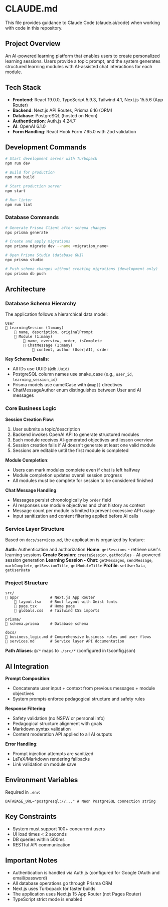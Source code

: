 # CLAUDE.md

This file provides guidance to Claude Code (claude.ai/code) when working with code in this repository.

## Project Overview

An AI-powered learning platform that enables users to create personalized learning sessions. Users provide a topic prompt, and the system generates structured learning modules with AI-assisted chat interactions for each module.

## Tech Stack

- **Frontend**: React 19.0.0, TypeScript 5.9.3, Tailwind 4.1, Next.js 15.5.6 (App Router)
- **Backend**: Next.js API Routes, Prisma 6.16 (ORM)
- **Database**: PostgreSQL (hosted on Neon)
- **Authentication**: Auth.js 4.24.7
- **AI**: OpenAI 6.1.0
- **Form Handling**: React Hook Form 7.65.0 with Zod validation

## Development Commands

```bash
# Start development server with Turbopack
npm run dev

# Build for production
npm run build

# Start production server
npm start

# Run linter
npm run lint
```

### Database Commands

```bash
# Generate Prisma Client after schema changes
npx prisma generate

# Create and apply migrations
npx prisma migrate dev --name <migration_name>

# Open Prisma Studio (database GUI)
npx prisma studio

# Push schema changes without creating migrations (development only)
npx prisma db push
```

## Architecture

### Database Schema Hierarchy

The application follows a hierarchical data model:

```
User
   LearningSession (1:many)
       name, description, originalPrompt
       Module (1:many)
           name, overview, order, isComplete
           ChatMessage (1:many)
               content, author (User|AI), order
```

**Key Schema Details**:
- All IDs use UUID (`@db.Uuid`)
- PostgreSQL column names use snake_case (e.g., `user_id`, `learning_session_id`)
- Prisma models use camelCase with `@map()` directives
- ChatMessageAuthor enum distinguishes between User and AI messages

### Core Business Logic

**Session Creation Flow**:
1. User submits a topic/description
2. Backend invokes OpenAI API to generate structured modules
3. Each module receives AI-generated objectives and lesson overview
4. Session creation fails if AI doesn't generate at least one valid module
5. Sessions are editable until the first module is completed

**Module Completion**:
- Users can mark modules complete even if chat is left halfway
- Module completion updates overall session progress
- All modules must be complete for session to be considered finished

**Chat Message Handling**:
- Messages persist chronologically by `order` field
- AI responses use module objectives and chat history as context
- Message count per module is limited to prevent excessive API usage
- Input sanitization and content filtering applied before AI calls

### Service Layer Structure

Based on `docs/services.md`, the application is organized by feature:

**Auth**: Authentication and authorization
**Home**: `getSessions` - retrieve user's learning sessions
**Create Session**: `createSession`, `getModules` - AI-powered session generation
**Learning Session - Chat**: `getMessages`, `sendMessage`, `markComplete`, `getSessionTitle`, `getModuleTitle`
**Profile**: `setUserData`, `getUserData`

### Project Structure

```
src/
   app/              # Next.js App Router
       layout.tsx    # Root layout with Geist fonts
       page.tsx      # Home page
       globals.css   # Tailwind CSS imports

prisma/
   schema.prisma     # Database schema

docs/
   business_logic.md # Comprehensive business rules and user flows
   services.md       # Service layer API documentation
```

**Path Aliases**: `@/*` maps to `./src/*` (configured in tsconfig.json)

## AI Integration

**Prompt Composition**:
- Concatenate user input + context from previous messages + module objectives
- System prompts enforce pedagogical structure and safety rules

**Response Filtering**:
- Safety validation (no NSFW or personal info)
- Pedagogical structure alignment with goals
- Markdown syntax validation
- Content moderation API applied to all AI outputs

**Error Handling**:
- Prompt injection attempts are sanitized
- LaTeX/Markdown rendering fallbacks
- Link validation on module save

## Environment Variables

Required in `.env`:
```
DATABASE_URL="postgresql://..." # Neon PostgreSQL connection string
```

## Key Constraints

- System must support 100+ concurrent users
- UI load times < 2 seconds
- DB queries within 500ms
- RESTful API communication

## Important Notes

- Authentication is handled via Auth.js (configured for Google OAuth and email/password)
- All database operations go through Prisma ORM
- Next.js uses Turbopack for faster builds
- The application uses Next.js 15 App Router (not Pages Router)
- TypeScript strict mode is enabled
